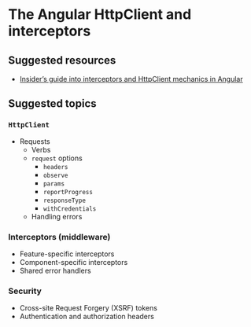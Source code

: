 # The Angular HttpClient and interceptors

## Suggested resources
- [Insider’s guide into interceptors and HttpClient mechanics in Angular](https://blog.angularindepth.com/insiders-guide-into-interceptors-and-httpclient-mechanics-in-angular-103fbdb397bf)

## Suggested topics
### `HttpClient`
- Requests
  - Verbs
  - `request` options
    - `headers`
    - `observe`
    - `params`
    - `reportProgress`
    - `responseType`
    - `withCredentials`
  - Handling errors

### Interceptors (middleware)
- Feature-specific interceptors
- Component-specific interceptors
- Shared error handlers

### Security
- Cross-site Request Forgery (XSRF) tokens
- Authentication and authorization headers
